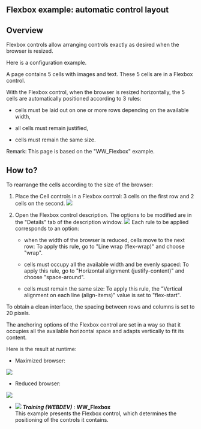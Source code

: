 
## Flexbox example: automatic control layout
			

<a name="NOTE1"></a>
<a name="NOTE1_1"></a>


## Overview
<a name="overview_ELTTEXTE000105"></a>
Flexbox controls allow arranging controls exactly as desired when the browser is resized.

Here is a configuration example. 

A page contains 5 cells with images and text. These 5 cells are in a Flexbox control.

With the Flexbox control, when the browser is resized horizontally, the 5 cells are automatically positioned according to 3 rules:

- cells must be laid out on one or more rows depending on the available width,

- all cells must remain justified,

- cells must remain the same size.




Remark: This page is based on the "WW_Flexbox" example.





## How to?
<a name="how_ELTTEXTE000129"></a>
To rearrange the cells according to the size of the browser: 

1. Place the Cell controls in a Flexbox control: 3 cells on the first row and 2 cells on the second. 
![](https://doc.pcsoft.fr/en-US/images/image.awp?langid=3&name=Flexbox_Exemple1%20-%20HC%20N%B0001.gif&type=thumb)


2. Open the Flexbox control description. The options to be modified are in the "Details" tab of the description window.
![](https://doc.pcsoft.fr/en-US/images/image.awp?langid=3&name=Flexbox_Exemple1%20-%20HC%20N%B0002.gif&type=thumb)
 Each rule to be applied corresponds to an option: 

	- when the width of the browser is reduced, cells move to the next row: 
			To apply this rule, go to "Line wrap (flex-wrap)" and choose "wrap". 

	- cells must occupy all the available width and be evenly spaced: To apply this rule, go to "Horizontal alignment (justify-content)" and choose "space-around". 

	- cells must remain the same size: To apply this rule, the "Vertical alignment on each line (align-items)" value is set to "flex-start".







To obtain a clean interface, the spacing between rows and columns is set to 20 pixels.

The anchoring options of the Flexbox control are set in a way so that it occupies all the available horizontal space and adapts vertically to fit its content.

Here is the result at runtime: 

- Maximized browser: 
	
![](https://doc.pcsoft.fr/en-US/images/image.awp?langid=3&name=Flexbox_Exemple1%20-%20HC%20N%B0004.gif&type=thumb)


- Reduced browser: 
	
![](https://doc.pcsoft.fr/en-US/images/image.awp?langid=3&name=Flexbox_Exemple1%20-%20HC%20N%B0005.gif&type=thumb)






- ![](https://doc.pcsoft.fr/en-US/images/image.awp?langid=3&name=WW_Flexbox.gif) ***Training (WEBDEV)*** : **WW_Flexbox** <br>This example presents the Flexbox control, which determines the positioning of the controls it contains.


